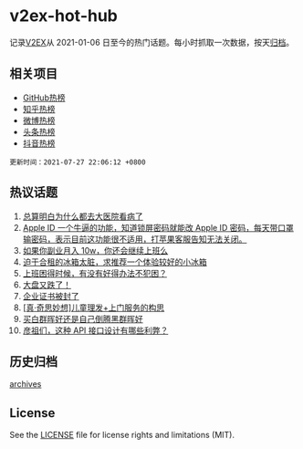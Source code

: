 # v2ex-hot-hub

 记录[V2EX](https://www.v2ex.com/)从 2021-01-06 日至今的热门话题。每小时抓取一次数据，按天[归档](archives)。
 
 ## 相关项目

- [GitHub热榜](https://github.com/lonnyzhang423/github-hot-hub)
- [知乎热榜](https://github.com/lonnyzhang423/zhihu-hot-hub)
- [微博热榜](https://github.com/lonnyzhang423/weibo-hot-hub)
- [头条热榜](https://github.com/lonnyzhang423/toutiao-hot-hub)
- [抖音热榜](https://github.com/lonnyzhang423/douyin-hot-hub)


 `更新时间：2021-07-27 22:06:12 +0800`

## 热议话题

1. [总算明白为什么都去大医院看病了](https://www.v2ex.com/t/791976)
1. [Apple ID 一个牛逼的功能，知道锁屏密码就能改 Apple ID 密码，每天带口罩输密码，表示目前这功能很不适用，打苹果客服告知无法关闭。](https://www.v2ex.com/t/792015)
1. [如果你副业月入 10w，你还会继续上班么](https://www.v2ex.com/t/792067)
1. [迫于合租的冰箱太脏，求推荐一个体验较好的小冰箱](https://www.v2ex.com/t/792002)
1. [上班困得时候，有没有好得办法不犯困？](https://www.v2ex.com/t/791982)
1. [大盘又跌了！](https://www.v2ex.com/t/792061)
1. [企业证书被封了](https://www.v2ex.com/t/791985)
1. [[真·奇思妙想]儿童理发+上门服务的构思](https://www.v2ex.com/t/792047)
1. [买白群晖好还是自己倒腾黑群晖好](https://www.v2ex.com/t/792068)
1. [彦祖们，这种 API 接口设计有哪些利弊？](https://www.v2ex.com/t/791983)

## 历史归档

[archives](archives)

## License

See the [LICENSE](LICENSE) file for license rights and limitations (MIT).
